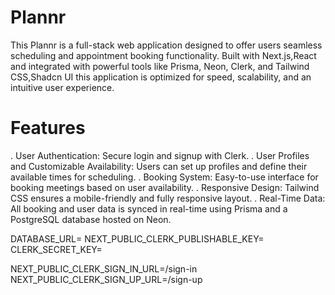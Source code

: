  # Plannr
This Plannr is a full-stack web application designed to offer users seamless scheduling and appointment booking functionality. Built with Next.js,React and integrated with powerful tools like Prisma, Neon, Clerk, and Tailwind CSS,Shadcn UI this application is optimized for speed, scalability, and an intuitive user experience. 

# Features
. User Authentication: Secure login and signup with Clerk.
. User Profiles and Customizable Availability: Users can set up profiles and define their available times for scheduling.
. Booking System: Easy-to-use interface for booking meetings based on user availability.
. Responsive Design: Tailwind CSS ensures a mobile-friendly and fully responsive layout.
. Real-Time Data: All booking and user data is synced in real-time using Prisma and a PostgreSQL database hosted on Neon.














DATABASE_URL=
NEXT_PUBLIC_CLERK_PUBLISHABLE_KEY=
CLERK_SECRET_KEY=

NEXT_PUBLIC_CLERK_SIGN_IN_URL=/sign-in
NEXT_PUBLIC_CLERK_SIGN_UP_URL=/sign-up 
